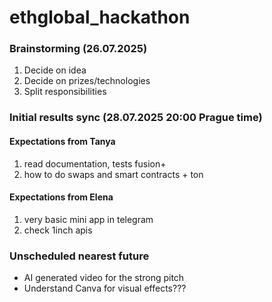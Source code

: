 # ethglobal_hackathon
### Brainstorming (26.07.2025)
<ol>
  <li>Decide on idea</li>
  <li>Decide on prizes/technologies</li>
  <li>Split responsibilities</li>
</ol>

### Initial results sync (28.07.2025 20:00 Prague time)
<h4>Expectations from Tanya</h4>
<ol>
  <li>read documentation, tests fusion+ </li>
  <li>how to do swaps and smart contracts + ton</li>
</ol>
<h4>Expectations from Elena</h4>
<ol>
  <li>very basic mini app in telegram</li>
  <li> check 1inch apis</li>
</ol>

### Unscheduled nearest future
<ul>
  <li>AI generated video for the strong pitch</li>
  <li>Understand Canva for visual effects???</li>
</ul>
